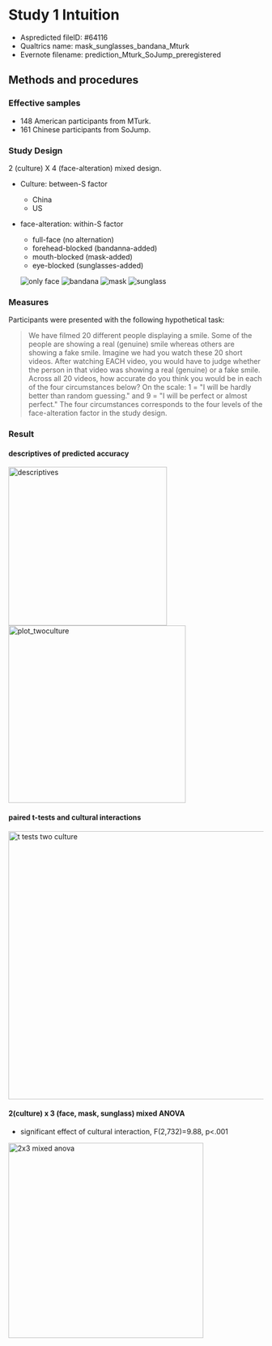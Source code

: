 # Study 1 Intuition
- Aspredicted fileID: #64116
- Qualtrics name: mask_sunglasses_bandana_Mturk
- Evernote filename: prediction_Mturk_SoJump_preregistered
## Methods and procedures
### Effective samples
- 148 American participants from MTurk.
- 161 Chinese participants from SoJump.
### Study Design
2 (culture) X 4 (face-alteration) mixed design.
- Culture: between-S factor
	- China
	- US
- face-alteration: within-S factor 
	- full-face (no alternation)
	- forehead-blocked (bandanna-added)
	- mouth-blocked (mask-added) 
	- eye-blocked (sunglasses-added)
	
	![only face](https://user-images.githubusercontent.com/52064747/118484128-74806800-b749-11eb-9398-13ca8d84c349.png)
        ![bandana](https://user-images.githubusercontent.com/52064747/118484178-82ce8400-b749-11eb-8dc0-381b945f2681.png)
	![mask](https://user-images.githubusercontent.com/52064747/118484203-8d891900-b749-11eb-9a85-fbe88bddaff5.png)
        ![sunglass](https://user-images.githubusercontent.com/52064747/118484216-91b53680-b749-11eb-97ff-186d7c5773e5.png)

### Measures
Participants were presented with the following hypothetical task:
> We have filmed 20 different people displaying a smile. Some of the people are showing a real (genuine) smile whereas others are showing a fake smile. Imagine we had you watch these 20 short videos. After watching EACH video, you would have to judge whether the person in that video was showing a real (genuine) or a fake smile. Across all 20 videos, how accurate do you think you would be in each of the four circumstances below? On the scale: 1 = "I will be hardly better than random guessing." and 9 = "I will be perfect or almost perfect."
The four circumstances corresponds to the four levels of the face-alteration factor in the study design.

### Result
#### descriptives of predicted accuracy
<img width="313" alt="descriptives" src="https://user-images.githubusercontent.com/52064747/118489276-3e45e700-b74f-11eb-9b65-b71dddcb0421.png">
<img width="350" alt="plot_twoculture" src="https://user-images.githubusercontent.com/52064747/118489308-44d45e80-b74f-11eb-8c07-b496f51fd603.png">

#### paired t-tests and cultural interactions
<img width="529" alt="t tests two culture" src="https://user-images.githubusercontent.com/52064747/118489394-5e75a600-b74f-11eb-8d33-2d5263b3e446.png">

#### 2(culture) x 3 (face, mask, sunglass) mixed ANOVA
- significant effect of cultural interaction, F(2,732)=9.88, p<.001
<img width="385" alt="2x3 mixed anova" src="https://user-images.githubusercontent.com/52064747/118489574-9250cb80-b74f-11eb-9de2-f3b040934064.png">

